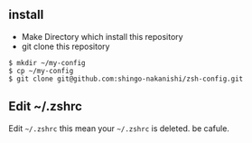 ## install

* Make Directory which install this repository
* git clone this repository

```
$ mkdir ~/my-config
$ cp ~/my-config
$ git clone git@github.com:shingo-nakanishi/zsh-config.git
```

## Edit ~/.zshrc
Edit `~/.zshrc`
this mean your `~/.zshrc` is deleted. be cafule.
